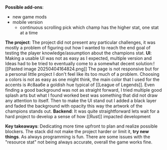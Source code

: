 **Possible add-ons**:
- new game mods
- mobile version 
	- continuous scrolling pick which champ has the higher stat, one stat at a time 

**The project**: 
	The project did not present any particular challenges, it was mostly a problem of figuring out how I wanted to reach the end goal of testing the player knowledge/assumption about the champions stat. 
	**UI**: 
	Making a usable UI was not as easy as I expected, multiple version and Ideas had to be tried to eventually come to a somewhat decent solution:![[Pasted image 20250404164824.png]]
	The page is not responsive but for a personal little project I don't feel like its too much of a problem. Choosing a colors is not as easy as one might think, the main color that I used for the accents is #c8aa6e a goldish hue typical of [[League of Legends]]. Even finding a good background was not as straight forward, I tried multiple good splash arts but what I found worked best was something that did not draw any attention to itself. Then to make the UI stand out I added a black layer and faded the background with opacity this way the artwork of the champions stands out. 
	**Backend**:
	It was quite straightforward lets wait for a hard project to develop a sense of how [[Rust]] impacted development 

**Key takeaways**: 
	Dedicating more time upfront to plan and realize possible blockers.
	The stack did not make the project harder or limit it, **try new things**.
	As always programming is fun.
	There are some issues with the "resource stat" not being always accurate, overall the game works fine. 
